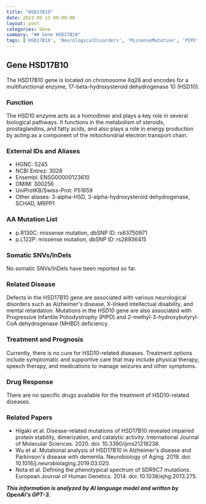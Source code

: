 ```yaml
---
title: "HSD17B10"
date: 2023-05-13 00:00:00
layout: post
categories: Gene
summary: "## Gene HSD17B10"
tags: ['HSD17B10', 'NeurologicalDisorders', 'MissenseMutation', 'PIPD', 'MHBD', 'TreatmentOptions', 'SupportiveCare', 'CatalyticActivity']
---
```


## Gene HSD17B10

The HSD17B10 gene is located on chromosome Xq28 and encodes for a multifunctional enzyme, 17-beta-hydroxysteroid dehydrogenase 10 (HSD10). 

### Function
The HSD10 enzyme acts as a homodimer and plays a key role in several biological pathways. It functions in the metabolism of steroids, prostaglandins, and fatty acids, and also plays a role in energy production by acting as a component of the mitochondrial electron transport chain. 

### External IDs and Aliases
- HGNC: 5245
- NCBI Entrez: 3028
- Ensembl: ENSG00000123610
- OMIM: 300256
- UniProtKB/Swiss-Prot: P51659
- Other aliases: 3-alpha-HSD, 3-alpha-hydroxysteroid dehydrogenase, SCHAD, MRPP1

### AA Mutation List
- p.R130C: missense mutation, dbSNP ID: rs63750971
- p.L122P: missense mutation, dbSNP ID: rs28936415

### Somatic SNVs/InDels
No somatic SNVs/InDels have been reported so far.

### Related Disease
Defects in the HSD17B10 gene are associated with various neurological disorders such as Alzheimer's disease, X-linked intellectual disability, and mental retardation. Mutations in the HSD10 gene are also associated with Progressive Infantile Poliodystrophy (PIPD) and 2-methyl-3-hydroxybutyryl-CoA dehydrogenase (MHBD) deficiency.

### Treatment and Prognosis
Currently, there is no cure for HSD10-related diseases. Treatment options include symptomatic and supportive care that may include physical therapy, speech therapy, and medications to manage seizures and other symptoms.

### Drug Response
There are no specific drugs available for the treatment of HSD10-related diseases.

### Related Papers
- Higaki et al. Disease-related mutations of HSD17B10 revealed impaired protein stability, dimerization, and catalytic activity. International Journal of Molecular Sciences. 2020. doi: 10.3390/ijms21218238.
- Wu et al. Mutational analysis of HSD17B10 in Alzheimer's disease and Parkinson's disease with dementia. Neurobiology of Aging. 2019. doi: 10.1016/j.neurobiolaging.2019.03.020.
- Nota et al. Defining the phenotypical spectrum of SDR9C7 mutations. European Journal of Human Genetics. 2014. doi: 10.1038/ejhg.2013.275.

**_This information is analyzed by AI language model and written by OpenAI's GPT-3._**